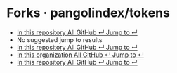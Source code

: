 # Forks · pangolindex/tokens

*  [ In this repository All GitHub ↵ Jump to ↵](forks-pangolindex-tokens.md)
*  No suggested jump to results
*  [ In this repository All GitHub ↵ Jump to ↵](forks-pangolindex-tokens.md)
*  [ In this organization All GitHub ↵ Jump to ↵](forks-pangolindex-tokens.md)
*  [ In this repository All GitHub ↵ Jump to ↵](forks-pangolindex-tokens.md)

